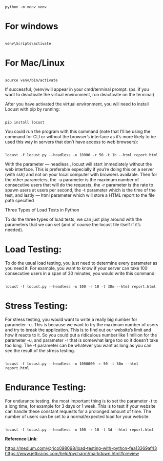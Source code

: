 <code>
python -m venv venv
</code>

# For windows
<code>
venv\Scripts\activate
</code>

# For Mac/Linux
<code>
source venv/bin/activate
</code>

If successful, (venv)will appear in your cmd/terminal prompt. (ps. if you want to deactivate the virtual environment, run deactivate on the terminal)

After you have activated the virtual environment, you will need to install Locust with pip by running:

<code>
pip install locust
</code>


You could run the program with this command (note that I’ll be using the command for CLI or without the browser’s interface as it’s more likely to be used this way in servers that don’t have access to web browsers):

<code>
locust -f locust.py --headless -u 10000 -r 50 -t 1h --html report.html
</code>

With the parameter — headless , locust will start immediately without the web interface. This is preferable especially if you’re doing this on a server (with ssh) and not on your local computer with browsers available. Then for the other parameters, the -u parameter is the maximum number of consecutive users that will do the requests, the -r parameter is the rate to spawn users at users per second, the -t parameter which is the time of the test, and lastly — html parameter which will store a HTML report to the file path specified


Three Types of Load Tests in Python

To do the three types of load tests, we can just play around with the parameters that we can set (and of course the locust file itself if it’s needed).

# <b>Load Testing:</b>

To do the usual load testing, you just need to determine every parameter as you need it. For example, you want to know if your server can take 100 consecutive users in a span of 30 minutes, you would write this command:

<code>
locust -f locust.py --headless -u 100 -r 10 -t 30m --html report.html
</code>

# <b>Stress Testing:</b>

For stress testing, you would want to write a really 
big number for parameter -u. This is because we want to 
try the maximum number of users and try to break the 
application. This is to find out our website’s 
limit and how it reacts to it. So you could put 
a ridiculous number like 1 million for the parameter -u, 
and parameter -r that is somewhat large too
so it doesn’t take too long. The -t parameter can 
be whatever you want as long as you can see the result
of the stress testing.

<code>
locust -f locust.py --headless -u 1000000 -r 50 -t 30m --html report.html
</code>

# <b>Endurance Testing:</b>

For endurance testing, the most important thing is to set the parameter -t to a long time, for example for 3 days or 1 week. This is to test if your website can handle these constant requests for a prolonged amount of time. The number of users can be set to a normal/expected load for your website.

<code>
locust -f locust.py --headless -u 100 -r 10 -t 3d --html report.html
</code>

<b>Reference Link:</b>

https://medium.com/@rico098098/load-testing-with-python-fea13369af43
https://www.jetbrains.com/help/pycharm/markdown.html#preview
